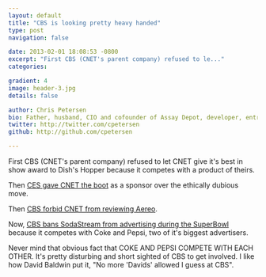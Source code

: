 ```yaml
---
layout: default
title: "CBS is looking pretty heavy handed"
type: post
navigation: false

date: 2013-02-01 18:08:53 -0800
excerpt: "First CBS (CNET's parent company) refused to le..."
categories:

gradient: 4
image: header-3.jpg
details: false

author: Chris Petersen
bio: Father, husband, CIO and cofounder of Assay Depot, developer, entrepreneur and technologist.
twitter: http://twitter.com/cpetersen
github: http://github.com/cpetersen

---
```



First CBS (CNET's parent company) refused to let CNET give it's best in show award to Dish's Hopper because it competes with a product of theirs. 

 Then  [CES gave CNET the boot](http://news.yahoo.com/ces-ditches-cnet-cbs-scandal-195056182.html)  as a sponsor over the ethically dubious move. 

 Then  [CBS forbid CNET from reviewing Aereo](http://www.theverge.com/2013/1/25/3915406/cnet-forbidden-reviewing-aereo-cbs-dish-controversy). 

 Now,  [CBS bans SodaStream from advertising during the SuperBowl](http://www.forbes.com/sites/willburns/2013/01/31/cbs-bans-sodastream-ad-wheres-the-outrage/)  because it competes with Coke and Pepsi, two of it's biggest advertisers. 

 Never mind that obvious fact that COKE AND PEPSI COMPETE WITH EACH OTHER. It's pretty disturbing and short sighted of CBS to get involved. I like how David Baldwin put it, "No more 'Davids' allowed I guess at CBS". 

 
